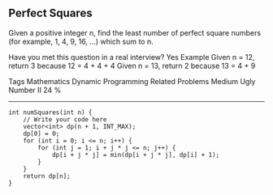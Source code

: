 ## Perfect Squares  ##

Given a positive integer n, find the least number of perfect square numbers (for example, 1, 4, 9, 16, ...) which sum to n.

Have you met this question in a real interview? Yes
Example
Given n = 12, return 3 because 12 = 4 + 4 + 4
Given n = 13, return 2 because 13 = 4 + 9

Tags 
Mathematics Dynamic Programming
Related Problems 
Medium Ugly Number II 24 %

----------
	int numSquares(int n) {
	    // Write your code here
	    vector<int> dp(n + 1, INT_MAX);
	    dp[0] = 0;
	    for (int i = 0; i <= n; i++) {
	        for (int j = 1; i + j * j <= n; j++) {
	            dp[i + j * j] = min(dp[i + j * j], dp[i] + 1);
	        }
	    }
	    return dp[n];
	}